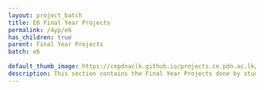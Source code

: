 ```yaml
---
layout: project_batch
title: E6 Final Year Projects
permalink: /4yp/e6
has_children: true
parent: Final Year Projects
batch: e6
    
default_thumb_image: https://cepdnaclk.github.io/projects.ce.pdn.ac.lk/data/categories/4yp/thumbnail.jpg
description: This section contains the Final Year Projects done by students as a part of CO421 & CO 425 in their final year
---
```

